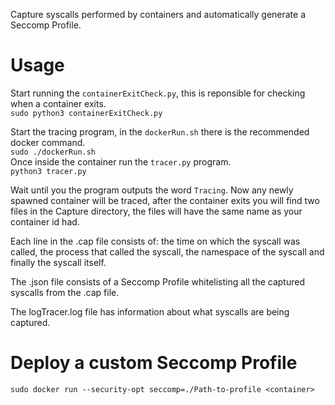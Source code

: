 Capture syscalls performed by containers and automatically generate a Seccomp Profile.

# Usage
Start running the ``` containerExitCheck.py ```, this is reponsible for checking when a container exits. <br>
``` sudo python3 containerExitCheck.py ```

Start the tracing program, in the ``` dockerRun.sh ``` there is the recommended docker command. <br>
``` sudo ./dockerRun.sh ``` <br>
Once inside the container run the ``` tracer.py ``` program. <br>
``` python3 tracer.py ``` <br>

Wait until you the program outputs the word ``` Tracing ```. Now any newly spawned container will be traced, after the container exits you will find two files in the Capture directory, the files will have the same name as your container id had. 

Each line in the .cap file consists of: the time on which the syscall was called, the process that called the syscall, the namespace of the syscall and finally the syscall itself. 

The .json file consists of a Seccomp Profile whitelisting all the captured syscalls from the .cap file.

The logTracer.log file has information about what syscalls are being captured.
  
# Deploy a custom Seccomp Profile
``` sudo docker run --security-opt seccomp=./Path-to-profile <container> ```
